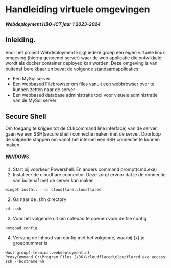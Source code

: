 # Handleiding virtuele omgevingen
##### Webdeployment HBO-ICT jaar 1 2023-2024

## Inleiding.

Voor het project Webdeployment krijgt iedere groep een eigen virtuele linux omgeving (hierna genoemd server) waar de web applicatie die ontwikkeld wordt als docker container deployed kan worden. 
Deze omgeving is van buitenaf bereikbaar en bevat de volgende standaardapplicaties:

-	Een MySql server
-	Een webbased Filebrowser om files vanuit een webbrowser over te kunnen zetten naar de server
-	Een webbased database administratie tool voor visuele administratie van de MySql server


## Secure Shell

Om toegang te krijgen tot de CLI(command line interface) van de server gaan we een SSH(secure shell) connectie maken met de server.
Doorloop de volgende stappen om vanaf het internet een SSH connectie te kunnen maken.

##### WINDOWS

1. Start bij voorkeur Powershell. En anders command prompt(cmd.exe)
2. Installeer de cloudflare connector. Deze zorgt ervoor dat je de connectie van buitenaf met de server kan maken
```sh
winget install --id cloudflare.cloudflared
```

2. Ga naar de .shh directory
```sh
cd .ssh
```

3. Voor het volgende uit om notepad te openen voor de file config 
```sh
notepad config
```

4. Vervang de inhoud van config met het volgende, waarbij {x} je groepnummer is
```shell
Host group4-terminal.webdeployment.nl
ProxyCommand C:\Program Files (x86)\cloudflared\cloudflared.exe access ssh --hostname %h
```